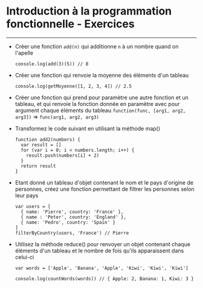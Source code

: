 # Introduction à la programmation fonctionnelle - Exercices
---

* Créer une fonction ```add(n)``` qui additionne ```n``` à un nombre quand on l'apelle
  ```
  console.log(add(3)(5)) // 8
  ```

* Créer une fonction qui renvoie la moyenne des éléments d'un tableau
  ```
  console.log(getMoyenne([1, 2, 3, 4]) // 2.5
  ````

* Créer une fonction qui prend pour paramètre une autre fonction et un tableau, et qui renvoie la fonction donnée en paramètre avec pour argument chaque éléments du tableau
  `function(func, [arg1, arg2, arg3])` => `func(arg1, arg2, arg3)`
  
* Transformez le code suivant en utilisant la méthode map()
  ```
  function add2(numbers) {
    var result = []
    for (var i = 0; i < numbers.length; i++) {
      result.push(numbers[i] + 2)
    }
    return result
  }
  ```
* Etant donné un tableau d'objet contenant le nom et le pays d'origine de personnes, créez une fonction permettant de filtrer les personnes selon leur pays
  ```
  var users = [
    { name: 'Pierre', country: 'France' },
    { name : 'Peter', country: 'England' },
    { name: 'Pedro', country: 'Spain' }
  ]
  filterByCountry(users, 'France') // Pierre
  ```
  
* Utilisez la méthode reduce() pour renvoyer un objet contenant chaque éléments d'un tableau et le nombre de fois qu'ils apparaissent dans celui-ci
  ```
  var words = ['Apple', 'Banana', 'Apple', 'Kiwi', 'Kiwi', 'Kiwi']
  
  console.log(countWords(words)) // { Apple: 2, Banana: 1, Kiwi: 3 }
  ```
  
